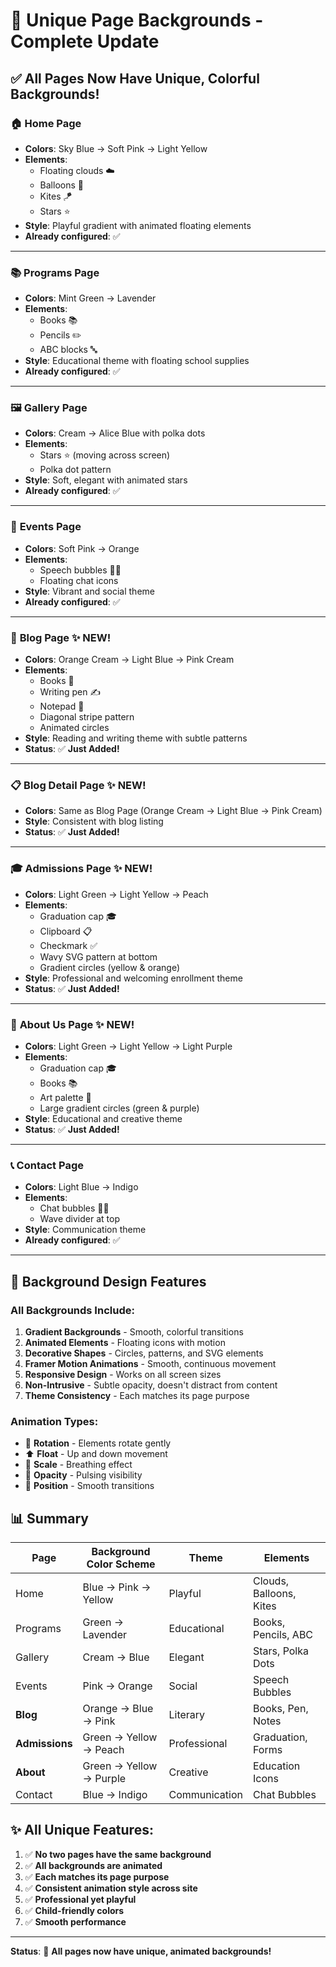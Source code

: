 # 🎨 Unique Page Backgrounds - Complete Update

## ✅ All Pages Now Have Unique, Colorful Backgrounds!

### 🏠 **Home Page**
- **Colors**: Sky Blue → Soft Pink → Light Yellow
- **Elements**: 
  - Floating clouds ☁️
  - Balloons 🎈
  - Kites 🪁
  - Stars ⭐
- **Style**: Playful gradient with animated floating elements
- **Already configured**: ✅

---

### 📚 **Programs Page**
- **Colors**: Mint Green → Lavender
- **Elements**:
  - Books 📚
  - Pencils ✏️
  - ABC blocks 🔤
- **Style**: Educational theme with floating school supplies
- **Already configured**: ✅

---

### 🖼️ **Gallery Page**
- **Colors**: Cream → Alice Blue with polka dots
- **Elements**:
  - Stars ⭐ (moving across screen)
  - Polka dot pattern
- **Style**: Soft, elegant with animated stars
- **Already configured**: ✅

---

### 🎉 **Events Page**
- **Colors**: Soft Pink → Orange
- **Elements**:
  - Speech bubbles 💬💭
  - Floating chat icons
- **Style**: Vibrant and social theme
- **Already configured**: ✅

---

### 📝 **Blog Page** ✨ NEW!
- **Colors**: Orange Cream → Light Blue → Pink Cream
- **Elements**:
  - Books 📖
  - Writing pen ✍️
  - Notepad 📝
  - Diagonal stripe pattern
  - Animated circles
- **Style**: Reading and writing theme with subtle patterns
- **Status**: ✅ **Just Added!**

---

### 📋 **Blog Detail Page** ✨ NEW!
- **Colors**: Same as Blog Page (Orange Cream → Light Blue → Pink Cream)
- **Style**: Consistent with blog listing
- **Status**: ✅ **Just Added!**

---

### 🎓 **Admissions Page** ✨ NEW!
- **Colors**: Light Green → Light Yellow → Peach
- **Elements**:
  - Graduation cap 🎓
  - Clipboard 📋
  - Checkmark ✅
  - Wavy SVG pattern at bottom
  - Gradient circles (yellow & orange)
- **Style**: Professional and welcoming enrollment theme
- **Status**: ✅ **Just Added!**

---

### 🌟 **About Us Page** ✨ NEW!
- **Colors**: Light Green → Light Yellow → Light Purple
- **Elements**:
  - Graduation cap 🎓
  - Books 📚
  - Art palette 🎨
  - Large gradient circles (green & purple)
- **Style**: Educational and creative theme
- **Status**: ✅ **Just Added!**

---

### 📞 **Contact Page**
- **Colors**: Light Blue → Indigo
- **Elements**:
  - Chat bubbles 💬💭
  - Wave divider at top
- **Style**: Communication theme
- **Already configured**: ✅

---

## 🎯 Background Design Features

### All Backgrounds Include:
1. **Gradient Backgrounds** - Smooth, colorful transitions
2. **Animated Elements** - Floating icons with motion
3. **Decorative Shapes** - Circles, patterns, and SVG elements
4. **Framer Motion Animations** - Smooth, continuous movement
5. **Responsive Design** - Works on all screen sizes
6. **Non-Intrusive** - Subtle opacity, doesn't distract from content
7. **Theme Consistency** - Each matches its page purpose

### Animation Types:
- 🔄 **Rotation** - Elements rotate gently
- ⬆️ **Float** - Up and down movement
- 📏 **Scale** - Breathing effect
- 💫 **Opacity** - Pulsing visibility
- 🎯 **Position** - Smooth transitions

## 📊 Summary

| Page | Background Color Scheme | Theme | Elements |
|------|------------------------|-------|----------|
| Home | Blue → Pink → Yellow | Playful | Clouds, Balloons, Kites |
| Programs | Green → Lavender | Educational | Books, Pencils, ABC |
| Gallery | Cream → Blue | Elegant | Stars, Polka Dots |
| Events | Pink → Orange | Social | Speech Bubbles |
| **Blog** | Orange → Blue → Pink | Literary | Books, Pen, Notes |
| **Admissions** | Green → Yellow → Peach | Professional | Graduation, Forms |
| **About** | Green → Yellow → Purple | Creative | Education Icons |
| Contact | Blue → Indigo | Communication | Chat Bubbles |

## ✨ All Unique Features:

1. ✅ **No two pages have the same background**
2. ✅ **All backgrounds are animated**
3. ✅ **Each matches its page purpose**
4. ✅ **Consistent animation style across site**
5. ✅ **Professional yet playful**
6. ✅ **Child-friendly colors**
7. ✅ **Smooth performance**

---

**Status**: 🎉 **All pages now have unique, animated backgrounds!**

